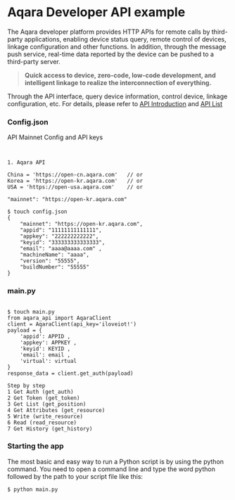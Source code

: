 # Aqara Developer API example

The Aqara developer platform provides HTTP APIs for remote calls by third-party applications, enabling device status query, remote control of devices, linkage configuration and other functions. In addition, through the message push service, real-time data reported by the device can be pushed to a third-party server.

> **Quick access to device, zero-code, low-code development, and intelligent linkage to realize the interconnection of everything.**

Through the API interface, query device information, control device, linkage configuration, etc.
For details, please refer to [API Introduction](https://opendoc.aqara.com/en/docs/developmanual/apiIntroduction.html) and [API List](https://opendoc.aqara.com/en/docs/developmanual/apiDocument.html)

### Config.json

API Mainnet Config and API keys

```shell


1. Aqara API

China = 'https://open-cn.aqara.com'   // or
Korea = 'https://open-kr.aqara.com'   // or
USA = 'https://open-usa.aqara.com'    // or

"mainnet": "https://open-kr.aqara.com"

$ touch config.json
{
    "mainnet": "https://open-kr.aqara.com",
    "appid": "11111111111111",
    "appkey": "222222222222",
    "keyid": "333333333333333",
    "email": "aaaa@aaaa.com" ,
    "machineName": "aaaa",
    "version": "55555",
    "buildNumber": "55555"
}

```
### main.py

```shell

$ touch main.py
from aqara_api import AqaraClient
client = AqaraClient(api_key='iloveiot!')
payload = {
    'appid': APPID ,
    'appkey': APPKEY , 
    'keyid': KEYID ,
    'email': email ,
    'virtual': virtual
}
response_data = client.get_auth(payload)

Step by step
1 Get Auth (get_auth)
2 Get Token (get_token)
3 Get List (get_position)
4 Get Attributes (get_resource)
5 Write (write_resource)
6 Read (read_resource)
7 Get History (get_history)

```

### Starting the app

The most basic and easy way to run a Python script is by using the python command. You need to open a command line and type the word python followed by the path to your script file like this:

```python
$ python main.py
```

